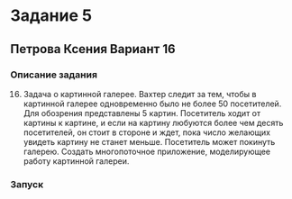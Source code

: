 # Задание 5
## Петрова Ксения Вариант 16
### Описание задания 

16. Задача о картинной галерее. Вахтер следит за тем, чтобы в картинной галерее одновременно было не более 50 посетителей. Для обозрения
представлены 5 картин. Посетитель ходит от картины к картине, и если на картину любуются более чем десять посетителей, он стоит в стороне и ждет, пока число желающих увидеть картину не станет меньше. Посетитель может покинуть галерею. Создать многопоточное приложение, моделирующее работу картинной галереи.

### Запуск
